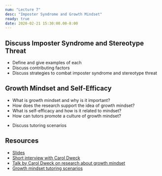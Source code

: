 ```yaml
---
num: "Lecture 7"
desc: "Imposter Syndrome and Growth Mindset"
ready: true
date: 2020-02-21 15:30:00.00-8:00
---
```


## Discuss Imposter Syndrome and Stereotype Threat
* Define and give examples of each
* Discuss contributing factors  
* Discuss strategies to combat imposter syndrome and stereotype threat

## Growth Mindset and Self-Efficacy
* What is growth mindset and why is it important?
* How does the research support the idea of growth mindset?
* What is self-efficacy and how is it related to mindset?
* How can tutors promote a culture of growth mindset?
 - Discuss tutoring scenarios

## Resources
* [Slides](https://drive.google.com/file/d/1XFEuJfkmWItG955V3r207b73Z1s0jgOG/view?usp=sharing)
* [Short interview with Carol Dweck](https://www.youtube.com/watch?v=wh0OS4MrN3E) 
* [Talk by Carol Dweck on research about growth mindset](https://youtu.be/isHM1rEd3GE)
* [Growth mindset tutoring scenarios](https://docs.google.com/document/d/14MqNXnNILXkrohM4LKmXUK85RJMK9snDnWHo5dlIotQ/edit#heading=h.btog3na1b458)










